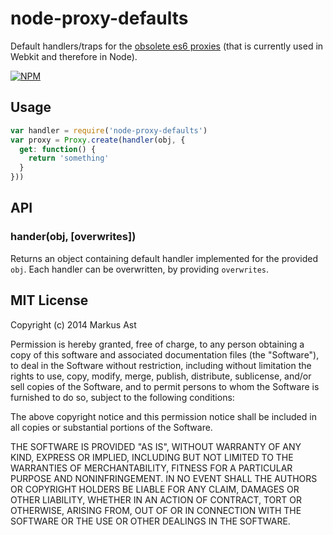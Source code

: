 # node-proxy-defaults

Default handlers/traps for the [obsolete es6 proxies](http://wiki.ecmascript.org/doku.php?do=show&id=harmony:proxies#trap_defaults) (that is currently used in Webkit and therefore in Node).

[![NPM][npm]](https://npmjs.org/package/node-proxy-defaults)

## Usage

```js
var handler = require('node-proxy-defaults')
var proxy = Proxy.create(handler(obj, {
  get: function() {
    return 'something'
  }
}))
```

## API

### hander(obj, [overwrites])

Returns an object containing default handler implemented for the provided `obj`. Each handler can be overwritten, by providing `overwrites`.

## MIT License

Copyright (c) 2014 Markus Ast

Permission is hereby granted, free of charge, to any person obtaining a copy of
this software and associated documentation files (the "Software"), to deal in
the Software without restriction, including without limitation the rights to
use, copy, modify, merge, publish, distribute, sublicense, and/or sell copies of
the Software, and to permit persons to whom the Software is furnished to do so,
subject to the following conditions:

The above copyright notice and this permission notice shall be included in all
copies or substantial portions of the Software.

THE SOFTWARE IS PROVIDED "AS IS", WITHOUT WARRANTY OF ANY KIND, EXPRESS OR
IMPLIED, INCLUDING BUT NOT LIMITED TO THE WARRANTIES OF MERCHANTABILITY, FITNESS
FOR A PARTICULAR PURPOSE AND NONINFRINGEMENT. IN NO EVENT SHALL THE AUTHORS OR
COPYRIGHT HOLDERS BE LIABLE FOR ANY CLAIM, DAMAGES OR OTHER LIABILITY, WHETHER
IN AN ACTION OF CONTRACT, TORT OR OTHERWISE, ARISING FROM, OUT OF OR IN
CONNECTION WITH THE SOFTWARE OR THE USE OR OTHER DEALINGS IN THE SOFTWARE.

[npm]: https://badge.fury.io/js/node-proxy-defaults.svg